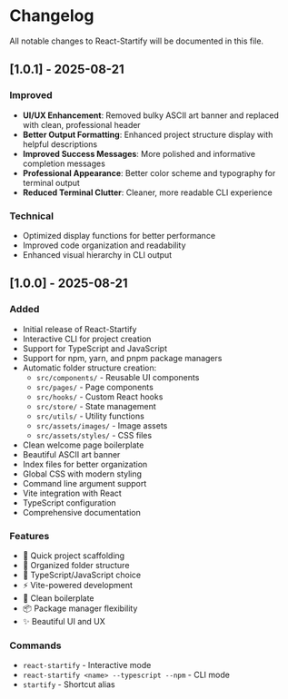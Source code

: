 # Changelog

All notable changes to React-Startify will be documented in this file.

## [1.0.1] - 2025-08-21

### Improved

- **UI/UX Enhancement**: Removed bulky ASCII art banner and replaced with clean, professional header
- **Better Output Formatting**: Enhanced project structure display with helpful descriptions
- **Improved Success Messages**: More polished and informative completion messages
- **Professional Appearance**: Better color scheme and typography for terminal output
- **Reduced Terminal Clutter**: Cleaner, more readable CLI experience

### Technical

- Optimized display functions for better performance
- Improved code organization and readability
- Enhanced visual hierarchy in CLI output

## [1.0.0] - 2025-08-21

### Added

- Initial release of React-Startify
- Interactive CLI for project creation
- Support for TypeScript and JavaScript
- Support for npm, yarn, and pnpm package managers
- Automatic folder structure creation:
  - `src/components/` - Reusable UI components
  - `src/pages/` - Page components
  - `src/hooks/` - Custom React hooks
  - `src/store/` - State management
  - `src/utils/` - Utility functions
  - `src/assets/images/` - Image assets
  - `src/assets/styles/` - CSS files
- Clean welcome page boilerplate
- Beautiful ASCII art banner
- Index files for better organization
- Global CSS with modern styling
- Command line argument support
- Vite integration with React
- TypeScript configuration
- Comprehensive documentation

### Features

- 🚀 Quick project scaffolding
- 📁 Organized folder structure
- 🔷 TypeScript/JavaScript choice
- ⚡ Vite-powered development
- 🎨 Clean boilerplate
- 📦 Package manager flexibility
- ✨ Beautiful UI and UX

### Commands

- `react-startify` - Interactive mode
- `react-startify <name> --typescript --npm` - CLI mode
- `startify` - Shortcut alias
